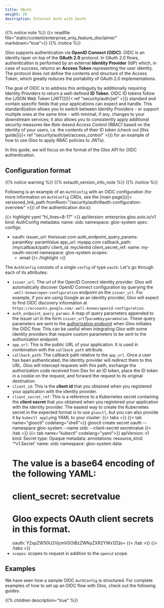 ```yaml
---
title: OAuth
weight: 20
description: External Auth with Oauth
---
```


{{% notice note %}}
{{< readfile file="static/content/enterprise_only_feature_disclaimer" markdown="true">}}
{{% /notice %}}

Gloo supports authentication via **OpenID Connect (OIDC)**. OIDC is an identity layer on top of the **OAuth 2.0** protocol. 
In OAuth 2.0 flows, authentication is performed by an external **Identity Provider** (IdP) which, in case of success, 
returns an **Access Token** representing the user identity. The protocol does not define the contents and 
structure of the Access Token, which greatly reduces the portability of OAuth 2.0 implementations.

The goal of OIDC is to address this ambiguity by additionally requiring Identity Providers to return a well-defined 
**ID Token**. OIDC ID tokens follow the [JSON Web Token (JWT)]({{< ref "security/auth/jwt" >}}) 
standard and contain specific fields that your applications can expect and handle. This standardization allows you to
switch between Identity Providers - or support multiple ones at the same time - with minimal, if any, changes to your 
downstream services; it also allows you to consistently apply additional security measures like _Role-based Access Control (RBAC)_ 
based on the identity of your users, i.e. the contents of their ID token 
(check out [this guide]({{< ref "security/auth/jwt/access_control" >}}) for an example of how to 
use Gloo to apply RBAC policies to JWTs). 

In this guide, we will focus on the format of the Gloo API for OIDC authentication.

## Configuration format
{{% notice warning %}}
{{% extauth_version_info_note %}}
{{% /notice %}}

Following is an example of an `AuthConfig` with an OIDC configuration (for more information on `AuthConfig` CRDs, see 
the [main page]({{< versioned_link_path fromRoot="/security/auth/#auth-configuration-overview" >}}) 
of the authentication docs):

{{< highlight yaml "hl_lines=8-17" >}}
apiVersion: enterprise.gloo.solo.io/v1
kind: AuthConfig
metadata:
  name: oidc
  namespace: gloo-system
spec:
  configs:
  - oauth:
      issuer_url: theissuer.com
      auth_endpoint_query_params:
        paramKey: paramValue
      app_url: myapp.com
      callback_path: /my/callback/path/
      client_id: myclientid
      client_secret_ref:
        name: my-oauth-secret
        namespace: gloo-system
      scopes:
      - email
{{< /highlight >}}

The `AuthConfig` consists of a single `config` of type `oauth`. Let's go through each of its attributes:

- `issuer_url`: The url of the OpenID Connect identity provider. Gloo will automatically discover OpenID Connect 
configuration by querying the `.well-known/open-configuration` endpoint on the `issuer_url`. For example, if you are 
using Google as an identity provider, Gloo will expect to find OIDC discovery information at 
`https://accounts.google.com/.well-known/openid-configuration`.
- `auth_endpoint_query_params`: A map of query parameters appended to the issuer url in the form
 `issuer_url`?`paramKey`:`paramValue`. These query parameters are sent to the [authorization endpoint](https://auth0.com/docs/protocols/oauth2#oauth-endpoints)
  when Gloo initiates the OIDC flow. This can be useful when integrating Gloo with some identity providers that require
  custom parameters to be sent to the authorization endpoint.
- `app_url`: This is the public URL of your application. It is used in combination with the `callback_path` attribute.
- `callback_path`: The callback path relative to the `app_url`. Once a user has been authenticated, the identity provider 
will redirect them to this URL. Gloo will intercept requests with this path, exchange the authorization code received from 
Dex for an ID token, place the ID token in a cookie on the request, and forward the request to its original destination.
- `client_id`: This is the **client id** that you obtained when you registered your application with the identity provider.
- `client_secret_ref`: This is a reference to a Kubernetes secret containing the **client secret** that you obtained 
when you registered your application with the identity provider. The easiest way to create the Kubernetes secret in the 
expected format is to use `glooctl`, but you can also provide it by `kubectl apply`ing YAML to your cluster:
{{< tabs >}}
{{< tab name="glooctl" codelang="shell">}}
glooctl create secret oauth --namespace gloo-system --name oidc --client-secret secretvalue
{{< /tab >}}
{{< tab name="kubectl" codelang="yaml">}}
apiVersion: v1
kind: Secret
type: Opaque
metadata:
  annotations:
    resource_kind: '*v1.Secret'
  name: oidc
  namespace: gloo-system
data:
  # The value is a base64 encoding of the following YAML:
  # client_secret: secretvalue
  # Gloo expects OAuth client secrets in this format.
  oauth: Y2xpZW50U2VjcmV0OiBzZWNyZXR2YWx1ZQo=
{{< /tab >}}
{{< /tabs >}} 
- `scopes`: scopes to request in addition to the `openid` scope.

## Examples
We have seen how a sample OIDC `AuthConfig` is structured. For complete examples of how to set up an OIDC flow with 
Gloo, check out the following guides:

{{% children description="true" %}}